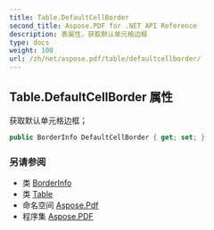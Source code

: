 ```yaml
---
title: Table.DefaultCellBorder
second_title: Aspose.PDF for .NET API Reference
description: 表属性。获取默认单元格边框
type: docs
weight: 100
url: /zh/net/aspose.pdf/table/defaultcellborder/
---
```

## Table.DefaultCellBorder 属性

获取默认单元格边框；

```csharp
public BorderInfo DefaultCellBorder { get; set; }
```

### 另请参阅

* 类 [BorderInfo](../../borderinfo/)
* 类 [Table](../)
* 命名空间 [Aspose.Pdf](../../../aspose.pdf/)
* 程序集 [Aspose.PDF](../../../)